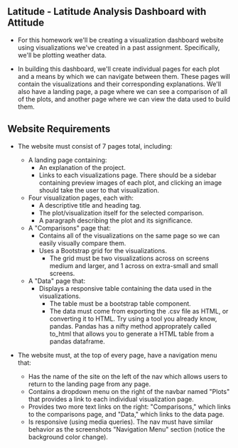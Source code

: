 ## Latitude - Latitude Analysis Dashboard with Attitude

* For this homework we'll be creating a visualization dashboard website using visualizations we've created in a past assignment. Specifically, we'll be plotting weather data.

* In building this dashboard, we'll create individual pages for each plot and a means by which we can navigate between them. These pages will contain the visualizations and their corresponding explanations. We'll also have a landing page, a page where we can see a comparison of all of the plots, and another page where we can view the data used to build them.

## Website Requirements

* The website must consist of 7 pages total, including:

  * A landing page containing:
	* An explanation of the project.
	* Links to each visualizations page. There should be a sidebar containing preview images of each plot, and clicking an image should take the user to that visualization.
  * Four visualization pages, each with:
	* A descriptive title and heading tag.
	* The plot/visualization itself for the selected comparison.
	* A paragraph describing the plot and its significance.
  * A "Comparisons" page that:
	* Contains all of the visualizations on the same page so we can easily visually compare them.
	* Uses a Bootstrap grid for the visualizations.
		* The grid must be two visualizations across on screens medium and larger, and 1 across on extra-small and small screens.
  * A "Data" page that:
	* Displays a responsive table containing the data used in the visualizations.
		* The table must be a bootstrap table component.
		* The data must come from exporting the .csv file as HTML, or converting it to HTML. Try using a tool you already know, pandas. Pandas has a nifty method approprately called to_html that allows you to generate a HTML table from a pandas dataframe.

* The website must, at the top of every page, have a navigation menu that:
	* Has the name of the site on the left of the nav which allows users to return to the landing page from any page.
	* Contains a dropdown menu on the right of the navbar named "Plots" that provides a link to each individual visualization page.
	* Provides two more text links on the right: "Comparisons," which links to the comparisons page, and "Data," which links to the data page.
	* Is responsive (using media queries). The nav must have similar behavior as the screenshots "Navigation Menu" section (notice the background color change).